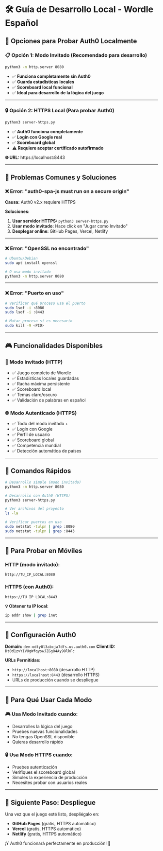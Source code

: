 # 🛠️ Guía de Desarrollo Local - Wordle Español

## 🔧 **Opciones para Probar Auth0 Localmente**

### **📋 Opción 1: Modo Invitado (Recomendado para desarrollo)**
```bash
python3 -m http.server 8080
```
- ✅ **Funciona completamente sin Auth0**
- ✅ **Guarda estadísticas locales**
- ✅ **Scoreboard local funcional**
- ✅ **Ideal para desarrollo de la lógica del juego**

---

### **🔒 Opción 2: HTTPS Local (Para probar Auth0)**
```bash
python3 server-https.py
```
- ✅ **Auth0 funciona completamente**
- ✅ **Login con Google real**
- ✅ **Scoreboard global**
- ⚠️ **Requiere aceptar certificado autofirmado**

**🌐 URL:** https://localhost:8443

---

## 🚨 **Problemas Comunes y Soluciones**

### **❌ Error: "auth0-spa-js must run on a secure origin"**
**Causa:** Auth0 v2.x requiere HTTPS

**Soluciones:**
1. **Usar servidor HTTPS:** `python3 server-https.py`
2. **Usar modo invitado:** Hace click en "Jugar como Invitado"
3. **Desplegar online:** GitHub Pages, Vercel, Netlify

---

### **❌ Error: "OpenSSL no encontrado"**
```bash
# Ubuntu/Debian
sudo apt install openssl

# O usa modo invitado
python3 -m http.server 8080
```

---

### **❌ Error: "Puerto en uso"**
```bash
# Verificar qué proceso usa el puerto
sudo lsof -i :8080
sudo lsof -i :8443

# Matar proceso si es necesario
sudo kill -9 <PID>
```

---

## 🎮 **Funcionalidades Disponibles**

### **🎯 Modo Invitado (HTTP)**
- ✅ Juego completo de Wordle
- ✅ Estadísticas locales guardadas
- ✅ Racha máxima persistente
- ✅ Scoreboard local
- ✅ Temas claro/oscuro
- ✅ Validación de palabras en español

### **🌐 Modo Autenticado (HTTPS)**
- ✅ Todo del modo invitado +
- ✅ Login con Google
- ✅ Perfil de usuario
- ✅ Scoreboard global
- ✅ Competencia mundial
- ✅ Detección automática de países

---

## 🚀 **Comandos Rápidos**

```bash
# Desarrollo simple (modo invitado)
python3 -m http.server 8080

# Desarrollo con Auth0 (HTTPS)
python3 server-https.py

# Ver archivos del proyecto
ls -la

# Verificar puertos en uso
sudo netstat -tulpn | grep :8080
sudo netstat -tulpn | grep :8443
```

---

## 📱 **Para Probar en Móviles**

### **HTTP (modo invitado):**
```
http://TU_IP_LOCAL:8080
```

### **HTTPS (con Auth0):**
```
https://TU_IP_LOCAL:8443
```

**💡 Obtener tu IP local:**
```bash
ip addr show | grep inet
```

---

## 🔧 **Configuración Auth0**

**Domain:** `dev-odty0l3abcja7dfs.us.auth0.com`
**Client ID:** `Dt0d1zvYIVUgWfqyswJZGg84Ay98lkFc`

**URLs Permitidas:**
- `http://localhost:8080` (desarrollo HTTP)
- `https://localhost:8443` (desarrollo HTTPS)
- URLs de producción cuando se despliegue

---

## 🎯 **Para Qué Usar Cada Modo**

### **🎮 Usa Modo Invitado cuando:**
- Desarrolles la lógica del juego
- Pruebes nuevas funcionalidades
- No tengas OpenSSL disponible
- Quieras desarrollo rápido

### **🔒 Usa Modo HTTPS cuando:**
- Pruebes autenticación
- Verifiques el scoreboard global
- Simules la experiencia de producción
- Necesites probar con usuarios reales

---

## 🚀 **Siguiente Paso: Despliegue**

Una vez que el juego esté listo, despliégalo en:
- **GitHub Pages** (gratis, HTTPS automático)
- **Vercel** (gratis, HTTPS automático)  
- **Netlify** (gratis, HTTPS automático)

¡Y Auth0 funcionará perfectamente en producción! 🎉 